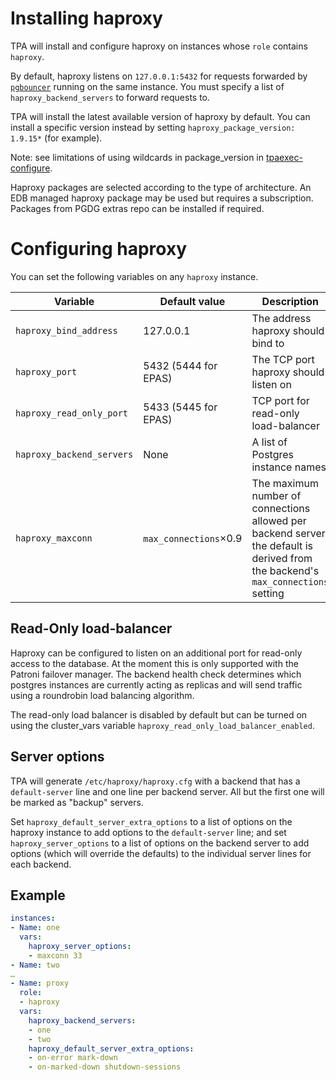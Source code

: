 # Installing haproxy

TPA will install and configure haproxy on instances whose `role`
contains `haproxy`.

By default, haproxy listens on `127.0.0.1:5432` for requests forwarded
by [`pgbouncer`](pgbouncer.md) running on the same instance. You must
specify a list of `haproxy_backend_servers` to forward requests to.

TPA will install the latest available version of haproxy by default.
You can install a specific version instead by setting
`haproxy_package_version: 1.9.15*` (for example).

Note: see limitations of using wildcards in package_version in
[tpaexec-configure](tpaexec-configure.md#known-issue-with-wildcard-use).

Haproxy packages are selected according to the type of architecture.
An EDB managed haproxy package may be used but requires a subscription.
Packages from PGDG extras repo can be installed if required.

# Configuring haproxy

You can set the following variables on any `haproxy` instance.

| Variable                  | Default value         | Description                                                                                                                       |
|---------------------------|-----------------------|-----------------------------------------------------------------------------------------------------------------------------------|
| `haproxy_bind_address`    | 127.0.0.1             | The address haproxy should bind to                                                                                                |
| `haproxy_port`            | 5432 (5444 for EPAS)  | The TCP port haproxy should listen on                                                                                             |
| `haproxy_read_only_port`  | 5433 (5445 for EPAS)  | TCP port for read-only load-balancer                                                                                              |
| `haproxy_backend_servers` | None                  | A list of Postgres instance names                                                                                                 |
| `haproxy_maxconn`         | `max_connections`×0.9 | The maximum number of connections allowed per backend server; the default is derived from the backend's `max_connections` setting |

## Read-Only load-balancer

Haproxy can be configured to listen on an additional port for read-only
access to the database. At the moment this is only supported with the
Patroni failover manager. The backend health check determines which
postgres instances are currently acting as replicas and will send
traffic using a roundrobin load balancing algorithm.

The read-only load balancer is disabled by default but can be turned on
using the cluster_vars variable
`haproxy_read_only_load_balancer_enabled`.

## Server options

TPA will generate `/etc/haproxy/haproxy.cfg` with a backend that has
a `default-server` line and one line per backend server. All but the
first one will be marked as "backup" servers.

Set `haproxy_default_server_extra_options` to a list of options on the
haproxy instance to add options to the `default-server` line; and set
`haproxy_server_options` to a list of options on the backend server to
add options (which will override the defaults) to the individual server
lines for each backend.

## Example

```yaml
instances:
- Name: one
  vars:
    haproxy_server_options:
    - maxconn 33
- Name: two
…
- Name: proxy
  role:
  - haproxy
  vars:
    haproxy_backend_servers:
    - one
    - two
    haproxy_default_server_extra_options:
    - on-error mark-down
    - on-marked-down shutdown-sessions
```
